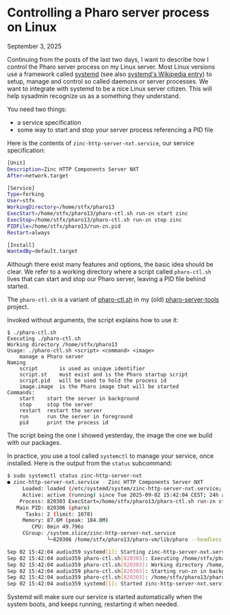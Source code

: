 # Controlling a Pharo server process on Linux

September 3, 2025

Continuing from the posts of the last two days, I want to describe 
how I control the Pharo server process on my Linux server.
Most Linux versions use a framework called [systemd](https://systemd.io)
(see also [systemd's Wikipedia entry](https://en.wikipedia.org/wiki/Systemd)) 
to setup, manage and control so called daemons or server processes.
We want to integrate with systemd to be a nice Linux server citizen.
This will help sysadmin recognize us as a something they understand.

You need two things:
- a service specification
- some way to start and stop your server process referencing a PID file

Here is the contents of `zinc-http-server-nxt.service`, our service specification:

```sh
[Unit]
Description=Zinc HTTP Components Server NXT
After=network.target

[Service]
Type=forking
User=stfx
WorkingDirectory=/home/stfx/pharo13
ExecStart=/home/stfx/pharo13/pharo-ctl.sh run-zn start zinc
ExecStop=/home/stfx/pharo13/pharo-ctl.sh run-zn stop zinc
PIDFile=/home/stfx/pharo13/run-zn.pid
Restart=always

[Install]
WantedBy=default.target
```

Although there exist many features and options, the basic idea should be clear.
We refer to a working directory where a script called `pharo-ctl.sh` lives
that can start and stop our Pharo server, leaving a PID file behind started.

The `pharo-ctl.sh` is a variant of 
[pharo-ctl.sh](https://github.com/svenvc/pharo-server-tools/blob/master/pharo-ctl.sh)
in my (old) [pharo-server-tools](https://github.com/svenvc/pharo-server-tools) project.

Invoked without arguments, the script explains how to use it:
```
$ ./pharo-ctl.sh 
Executing ./pharo-ctl.sh
Working directory /home/stfx/pharo13
Usage: ./pharo-ctl.sh <script> <command> <image>
    manage a Pharo server
Naming
    script       is used as unique identifier
    script.st    must exist and is the Pharo startup script  
    script.pid   will be used to hold the process id
    image.image  is the Pharo image that will be started
Commands:
    start    start the server in background
    stop     stop the server
    restart  restart the server
    run      run the server in foreground
    pid      print the process id 
```

The script being the one I showed yesterday, the image the one we build with our packages.

In practice, you use a tool called `systemctl` to manage your service, once installed.
Here is the output from the `status` subcommand:
```sh
$ sudo systemctl status zinc-http-server-nxt
● zinc-http-server-nxt.service - Zinc HTTP Components Server NXT
     Loaded: loaded (/etc/systemd/system/zinc-http-server-nxt.service; enabled; preset: enabled)
     Active: active (running) since Tue 2025-09-02 15:42:04 CEST; 24h ago
    Process: 820303 ExecStart=/home/stfx/pharo13/pharo-ctl.sh run-zn start zinc (code=exited, status=0/SUCCESS)
   Main PID: 820306 (pharo)
      Tasks: 2 (limit: 1078)
     Memory: 87.6M (peak: 104.0M)
        CPU: 8min 49.796s
     CGroup: /system.slice/zinc-http-server-nxt.service
             └─820306 /home/stfx/pharo13/pharo-vm/lib/pharo --headless /home/stfx/pharo13/zinc.image /home/stfx/pharo13/run-zn.>

Sep 02 15:42:04 audio359 systemd[1]: Starting zinc-http-server-nxt.service - Zinc HTTP Components Server NXT...
Sep 02 15:42:04 audio359 pharo-ctl.sh[820303]: Executing /home/stfx/pharo13/pharo-ctl.sh run-zn start zinc
Sep 02 15:42:04 audio359 pharo-ctl.sh[820303]: Working directory /home/stfx/pharo13
Sep 02 15:42:04 audio359 pharo-ctl.sh[820303]: Starting run-zn in background
Sep 02 15:42:04 audio359 pharo-ctl.sh[820303]: /home/stfx/pharo13/pharo-vm/pharo --headless /home/stfx/pharo13/zinc.image /home>
Sep 02 15:42:04 audio359 systemd[1]: Started zinc-http-server-nxt.service - Zinc HTTP Components Server NXT.
```

Systemd will make sure our service is started automatically when the system boots,
and keeps running, restarting it when needed.


